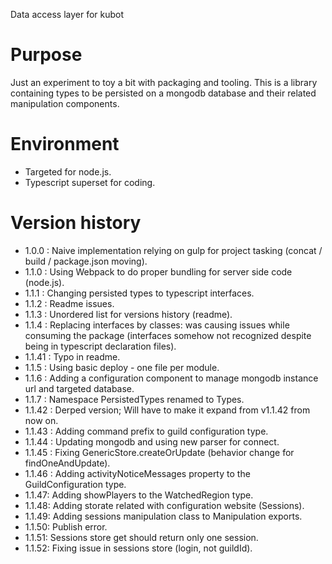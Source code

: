 Data access layer for kubot

# Purpose

Just an experiment to toy a bit with packaging and tooling.
This is a library containing types to be persisted on a mongodb database and their related manipulation components. 

# Environment

- Targeted for node.js.
- Typescript superset for coding.

# Version history

*  1.0.0 : Naive implementation relying on gulp for project tasking (concat / build / package.json moving).
*  1.1.0 : Using Webpack to do proper bundling for server side code (node.js).
*  1.1.1 : Changing persisted types to typescript interfaces.
*  1.1.2 : Readme issues.
*  1.1.3 : Unordered list for versions history (readme).
*  1.1.4 : Replacing interfaces by classes: was causing issues while consuming the package (interfaces somehow not recognized despite being in typescript declaration files).
*  1.1.41 : Typo in readme.
*  1.1.5 : Using basic deploy - one file per module.
*  1.1.6 : Adding a configuration component to manage mongodb instance url and targeted database.
*  1.1.7 : Namespace PersistedTypes renamed to Types.
*  1.1.42 : Derped version; Will have to make it expand from v1.1.42 from now on.
*  1.1.43 : Adding command prefix to guild configuration type.
*  1.1.44 : Updating mongodb and using new parser for connect.
*  1.1.45 : Fixing GenericStore.createOrUpdate (behavior change for findOneAndUpdate).
*  1.1.46 : Adding activityNoticeMessages property to the GuildConfiguration type.
*  1.1.47: Adding showPlayers to the WatchedRegion type.
*  1.1.48: Adding storate related with configuration website (Sessions).
*  1.1.49: Adding sessions manipulation class to Manipulation exports.
*  1.1.50: Publish error.
*  1.1.51: Sessions store get should return only one session.
*  1.1.52: Fixing issue in sessions store (login, not guildId).